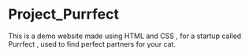 # Project_Purrfect
This is a demo website made using HTML and CSS , for a startup called Purrfect , used to find perfect partners for your cat.
